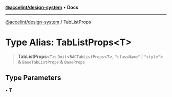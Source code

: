 [**@accelint/design-system**](../README.md) • **Docs**

***

[@accelint/design-system](../README.md) / TabListProps

# Type Alias: TabListProps\<T\>

> **TabListProps**\<`T`\>: `Omit`\<`RACTabListProps`\<`T`\>, `"className"` \| `"style"`\> & `BaseTabListProps` & `BaseProps`

## Type Parameters

• **T**
